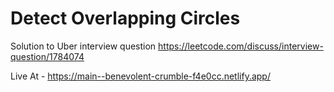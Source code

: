 # Detect Overlapping Circles

Solution to Uber interview question https://leetcode.com/discuss/interview-question/1784074

Live At - https://main--benevolent-crumble-f4e0cc.netlify.app/
